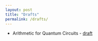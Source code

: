 ```yaml
---
layout: post
title: "Drafts"
permalink: /drafts/
---
```

- Arithmetic for Quantum Circuits - [draft](Algebras.pdf)
